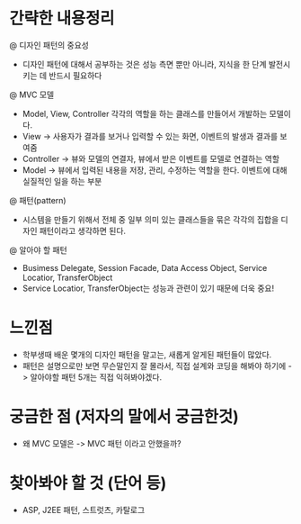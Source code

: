 # 간략한 내용정리

@ 디자인 패턴의 중요성
- 디자인 패턴에 대해서 공부하는 것은 성능 측면 뿐만 아니라, 지식을 한 단계 발전시키는 데 반드시 필요하다

@ MVC 모델
- Model, View, Controller 각각의 역할을 하는 클래스를 만들어서 개발하는 모델이다.
- View -> 사용자가 결과를 보거나 입력할 수 있는 화면, 이벤트의 발생과 결과를 보여줌
- Controller -> 뷰와 모델의 연결자, 뷰에서 받은 이벤트를 모델로 연결하는 역할 
- Model -> 뷰에서 입력된 내용을 저장, 관리, 수정하는 역할을 한다. 이벤트에 대해 실질적인 일을 하는 부분

@ 패턴(pattern)
- 시스템을 만들기 위해서 전체 중 일부 의미 있는 클래스들을 묶은 각각의 집합을 디자인 패턴이라고 생각하면 된다.

@ 알아야 할 패턴
- Busimess Delegate, Session Facade, Data Access Object, Service Locatior, TransferObject
- Service Locatior, TransferObject는 성능과 관련이 있기 때문에 더욱 중요!

# 느낀점
- 학부생때 배운 몇개의 디자인 패턴을 말고는, 새롭게 알게된 패턴들이 많았다. 
- 패턴은 설명으로만 보면 무슨말인지 잘 몰라서, 직접 설계와 코딩을 해봐야 하기에 -> 알아야할 패턴 5개는 직접 익혀봐야겠다.

# 궁금한 점 (저자의 말에서 궁금한것)
- 왜 MVC 모델은 -> MVC 패턴 이라고 안했을까?

# 찾아봐야 할 것 (단어 등)
- ASP, J2EE 패턴, 스트럿츠, 카탈로그
